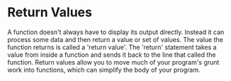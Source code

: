 # Return Values
A function doesn't always have to display its output directly. Instead it can process some data and then return a value or set of values. The value the function returns is called a 'return value'. The 'return' statement takes a value from inside a function and sends it back to the line that called the function. Return values allow you to move much of your program's grunt work into functions, which can simplify the body of your program.
